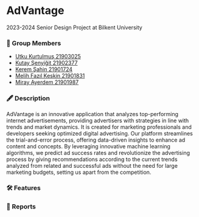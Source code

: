 # AdVantage 
2023-2024 Senior Design Project at Bilkent University

### 📃 Group Members
- [Utku Kurtulmuş 21903025](https://github.com/UK628)
- [Kutay Şenyiğit 21902377](https://github.com/trelans)
- [Kerem Şahin 21901724](https://github.com/KeremSahin22)
- [Melih Fazıl Keskin 21901831](https://github.com/MelihFazl)
- [Miray Ayerdem 21901987](https://github.com/mirayayerdem)

### 🖋️ Description
AdVantage is an innovative application that analyzes top-performing internet advertisements, providing advertisers with strategies in line with trends and market dynamics. It is created for marketing professionals and developers seeking optimized digital advertising. Our platform streamlines the trial-and-error process, offering data-driven insights to enhance ad content and concepts. By leveraging innovative machine learning algorithms, we predict ad success rates and revolutionize the advertising process by giving recommendations according to the current trends analyzed from related and successful ads without the need for large marketing budgets, setting us apart from the competition.  

### 🛠️ Features

### 📑 Reports

